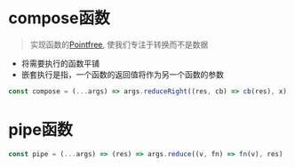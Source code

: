# compose函数

> 实现函数的[Pointfree](http://www.ruanyifeng.com/blog/2017/03/pointfree.html), 使我们专注于转换而不是数据

* 将需要执行的函数平铺
* 嵌套执行是指，一个函数的返回值将作为另一个函数的参数

``` JavaScript
const compose = (...args) => args.reduceRight((res, cb) => cb(res), x)
```

# pipe函数

``` JavaScript
const pipe = (...args) => (res) => args.reduce((v, fn) => fn(v), res)
```

